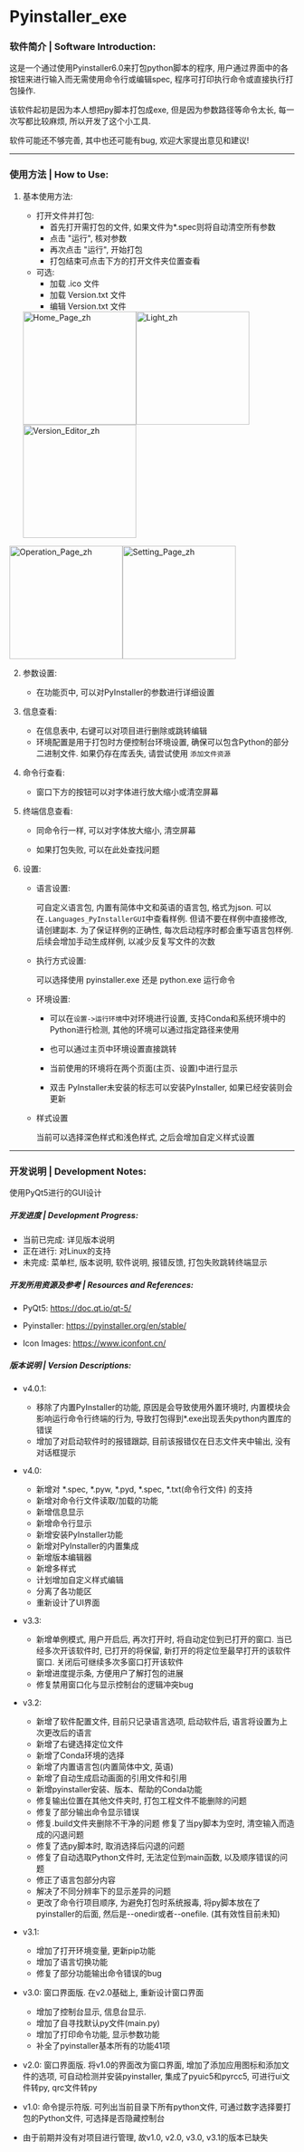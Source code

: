 # Pyinstaller_exe



### 软件简介  |  Software Introduction: 

这是一个通过使用Pyinstaller6.0来打包python脚本的程序, 用户通过界面中的各按钮来进行输入而无需使用命令行或编辑spec, 程序可打印执行命令或直接执行打包操作. 

该软件起初是因为本人想把py脚本打包成exe, 但是因为参数路径等命令太长, 每一次写都比较麻烦, 所以开发了这个小工具. 

软件可能还不够完善, 其中也还可能有bug, 欢迎大家提出意见和建议! 

----

### 使用方法  | **How to Use**: 

1. 基本使用方法: 

   * 打开文件并打包: 
     * 首先打开需打包的文件, 如果文件为*.spec则将自动清空所有参数
     * 点击 "运行", 核对参数
     * 再次点击 "运行", 开始打包
     * 打包结束可点击下方的打开文件夹位置查看
   * 可选: 
     * 加载 .ico 文件
     * 加载 Version.txt 文件
     * 编辑 Version.txt 文件

   <div style="display:inline-block;"><img src="https://github.com/Jf-JIN/Pyinstaller-GUI/blob/main/image/Home_Page_zh.png" alt="Home_Page_zh" height = "200"><img src="https://github.com/Jf-JIN/Pyinstaller-GUI/blob/main/image/Light_zh.png" alt="Light_zh" height = "200"><img src="https://github.com/Jf-JIN/Pyinstaller-GUI/blob/main/image/Version_Editor_zh.png" alt="Version_Editor_zh" height = "200"></div>
   
<div style="display:inline-block;"><img src="https://github.com/Jf-JIN/Pyinstaller-GUI/blob/main/image/Operation_Page_zh.png" alt="Operation_Page_zh" height = "200"><img src="https://github.com/Jf-JIN/Pyinstaller-GUI/blob/main/image/Setting_Page_zh.png" alt="Setting_Page_zh" height = "200"></div>

2. 参数设置: 

   * 在功能页中, 可以对PyInstaller的参数进行详细设置

3. 信息查看: 

   * 在信息表中, 右键可以对项目进行删除或跳转编辑
   * 环境配置是用于打包时方便控制台环境设置, 确保可以包含Python的部分二进制文件. 如果仍存在库丢失, 请尝试使用 `添加文件资源`

4. 命令行查看: 

   * 窗口下方的按钮可以对字体进行放大缩小或清空屏幕

5. 终端信息查看: 

   * 同命令行一样, 可以对字体放大缩小, 清空屏幕

   * 如果打包失败, 可以在此处查找问题

6. 设置: 

   * 语言设置: 

     可自定义语言包, 内置有简体中文和英语的语言包, 格式为json. 可以在`.Languages_PyInstallerGUI`中查看样例. 但请不要在样例中直接修改, 请创建副本. 为了保证样例的正确性, 每次启动程序时都会重写语言包样例. 后续会增加手动生成样例, 以减少反复写文件的次数

   * 执行方式设置: 

     可以选择使用 pyinstaller.exe 还是 python.exe 运行命令

   * 环境设置:

     * 可以在`设置->运行环境`中对环境进行设置, 支持Conda和系统环境中的Python进行检测, 其他的环境可以通过指定路径来使用

     * 也可以通过主页中环境设置直接跳转

     * 当前使用的环境将在两个页面(主页、设置)中进行显示

     * 双击 PyInstaller未安装的标志可以安装PyInstaller, 如果已经安装则会更新

   * 样式设置
   
     当前可以选择深色样式和浅色样式, 之后会增加自定义样式设置




----

### 开发说明   |   Development Notes: 

使用PyQt5进行的GUI设计

##### 开发进度   |   Development Progress: 

* 当前已完成: 详见版本说明
* 正在进行: 对Linux的支持
* 未完成: 菜单栏, 版本说明, 软件说明, 报错反馈, 打包失败跳转终端显示

##### 开发所用资源及参考   |   Resources and References: 

* PyQt5: https://doc.qt.io/qt-5/

* Pyinstaller: https://pyinstaller.org/en/stable/
* Icon Images: https://www.iconfont.cn/

##### 版本说明   |   Version Descriptions: 

* v4.0.1:
  * 移除了内置PyInstaller的功能, 原因是会导致使用外置环境时, 内置模块会影响运行命令行终端的行为, 导致打包得到*.exe出现丢失python内置库的错误
  * 增加了对启动软件时的报错跟踪, 目前该报错仅在日志文件夹中输出, 没有对话框提示

* v4.0:
  * 新增对 *.spec, *.pyw, *.pyd, *.spec, *.txt(命令行文件) 的支持
  * 新增对命令行文件读取/加载的功能
  * 新增信息显示
  * 新增命令行显示
  * 新增安装PyInstaller功能
  * 新增对PyInstaller的内置集成
  * 新增版本编辑器
  * 新增多样式
  * 计划增加自定义样式编辑
  * 分离了各功能区
  * 重新设计了UI界面
* v3.3: 
  * 新增单例模式, 用户开启后, 再次打开时, 将自动定位到已打开的窗口. 当已经多次开该软件时, 已打开的将保留, 新打开的将定位至最早打开的该软件窗口. 关闭后可继续多次多窗口打开该软件
  * 新增进度提示条, 方便用户了解打包的进展
  * 修复禁用窗口化与显示控制台的逻辑冲突bug
* v3.2: 
  * 新增了软件配置文件, 目前只记录语言选项, 启动软件后, 语言将设置为上次更改后的语言
  * 新增了右键选择定位文件
  * 新增了Conda环境的选择
  * 新增了内置语言包(内置简体中文, 英语)
  * 新增了自动生成启动画面的引用文件和引用
  * 新增pyinstaller安装、版本、帮助的Conda功能
  * 修复输出位置在其他文件夹时, 打包工程文件不能删除的问题
  * 修复了部分输出命令显示错误
  * 修复.build文件夹删除不干净的问题 修复了当py脚本为空时, 清空输入而造成的闪退问题 
  * 修复了选py脚本时, 取消选择后闪退的问题 
  * 修复了自动选取Python文件时, 无法定位到main函数, 以及顺序错误的问题
  * 修正了语言包部分内容
  * 解决了不同分辨率下的显示差异的问题 
  * 更改了命令行项目顺序, 为避免打包时系统报毒, 将py脚本放在了pyinstaller的后面, 然后是--onedir或者--onefile. (其有效性目前未知)
* v3.1:
  * 增加了打开环境变量, 更新pip功能
  * 增加了语言切换功能
  * 修复了部分功能输出命令错误的bug
* v3.0: 窗口界面版. 在v2.0基础上, 重新设计窗口界面
  * 增加了控制台显示, 信息台显示. 
  * 增加了自寻找默认py文件(main.py)
  * 增加了打印命令功能, 显示参数功能
  * 补全了pyinstaller基本所有的功能41项
* v2.0: 窗口界面版. 将v1.0的界面改为窗口界面, 增加了添加应用图标和添加文件的选项, 可自动检测并安装pyinstaller, 集成了pyuic5和pyrcc5, 可进行ui文件转py, qrc文件转py
* v1.0: 命令提示符版. 可列出当前目录下所有python文件, 可通过数字选择要打包的Python文件, 可选择是否隐藏控制台
* 由于前期并没有对项目进行管理, 故v1.0, v2.0, v3.0, v3.1的版本已缺失
